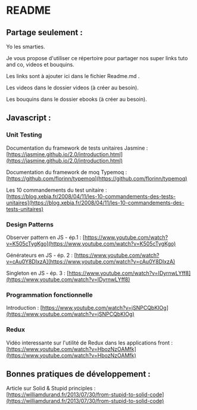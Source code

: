 # README

## Partage seulement :

Yo les smarties.

Je vous propose d'utiliser ce répertoire pour partager nos super links tuto and co, videos et bouquins.

Les links sont à ajouter ici dans le fichier Readme.md .

Les videos dans le dossier videos \(à créer au besoin\).

Les bouquins dans le dossier ebooks \(à créer au besoin\).

## Javascript :

### Unit Testing

Documentation du framework de tests unitaires Jasmine : [https://jasmine.github.io/2.0/introduction.html](https://jasmine.github.io/2.0/introduction.html)

Documentation du framework de moq Typemoq : [https://github.com/florinn/typemoq](https://github.com/florinn/typemoq)

Les 10 commandements du test unitaire : [https://blog.xebia.fr/2008/04/11/les-10-commandements-des-tests-unitaires](https://blog.xebia.fr/2008/04/11/les-10-commandements-des-tests-unitaires)

### Design Patterns

Observer pattern en JS - ép.1 : [https://www.youtube.com/watch?v=K505cTygKgo](https://www.youtube.com/watch?v=K505cTygKgo)

Générateurs en JS - ép. 2 : [https://www.youtube.com/watch?v=cAu0Y8DIxzA](https://www.youtube.com/watch?v=cAu0Y8DIxzA)

Singleton en JS - ép. 3 : [https://www.youtube.com/watch?v=IDyrnwLYff8](https://www.youtube.com/watch?v=IDyrnwLYff8)

### Programmation fonctionnelle

Introduction : [https://www.youtube.com/watch?v=jSNPCQbKIOg](https://www.youtube.com/watch?v=jSNPCQbKIOg)

### Redux

Vidéo interessante sur l'utilité de Redux dans les applications front : [https://www.youtube.com/watch?v=HbozNzOAMfk](https://www.youtube.com/watch?v=HbozNzOAMfk)

## Bonnes pratiques de développement :

Article sur Solid & Stupid principles : [https://williamdurand.fr/2013/07/30/from-stupid-to-solid-code](https://williamdurand.fr/2013/07/30/from-stupid-to-solid-code)


